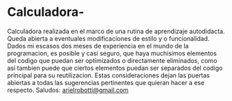 # Calculadora-

Calculadora realizada en el marco de una rutina de aprendizaje autodidacta.
  Queda abierta a eventuales modificaciones de estilo y o funcionalidad. Dados mi escasos dos meses de experiencia en el mundo de la programacion, es posible y casi seguro, que haya muchisimos elementos del codigo que puedan ser optimizados o directamente eliminados, como asi tambien puede que ciertos elementos puedan ser separados del codigo principal para su reutilizacion. Estas consideraciones dejan las puertas abiertas a todas las sugerencias pertinentes que quieran hacer a ese respecto. Saludos: arielrobotti@gmail.com
